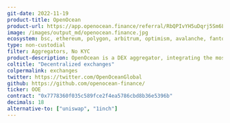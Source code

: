 ```yaml
---
git-date: 2022-11-19
product-title: OpenOcean
product-url: https://app.openocean.finance/referral/RbQPIvYH5uDqrj5Sm6L4ogtFlxs4IQf2Sxn5oc0CzYYxm_d-Jwghhluf22n8xcSX
image: /images/output_md/openocean.finance.jpg
ecosystem: bsc, ethereum, polygon, arbitrum, optimism, avalanche, fantom, gnosis
type: non-custodial
filter: Aggregators, No KYC
product-description: OpenOcean is a DEX aggregator, integrating the most liquidity sources across a wide range of blockchains into one seamless trading interface, to bring users one-stop trading solution.
coltitle: "Decentralized exchanges"
colpermalink: exchanges
twitter: https://twitter.com/OpenOceanGlobal
github: https://github.com/openocean-finance/
ticker: OOE
contract: "0x7778360f035c589fce2f4ea5786cbd8b36e5396b"
decimals: 18
alternative-to: ["uniswap", "1inch"]
---
```

